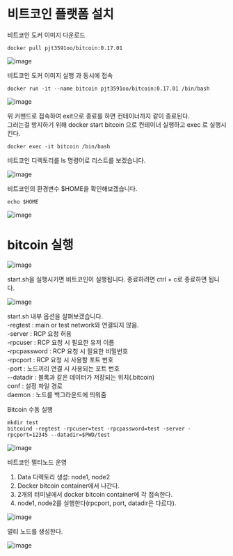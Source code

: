 # 비트코인 플랫폼 설치

 비트코인 도커 이미지 다운로드

```
docker pull pjt3591oo/bitcoin:0.17.01
```

![image](https://user-images.githubusercontent.com/52357235/201944614-2e169738-72de-4132-9a66-63e5ee0238cd.png)

 비트코인 도커 이미지 실행 과 동시에 접속

```
docker run -it --name bitcoin pjt3591oo/bitcoin:0.17.01 /bin/bash
```

![image](https://user-images.githubusercontent.com/52357235/201945211-5e8d36e4-b4d5-435b-bb12-43497bc535f5.png)

위 커맨드로 접속하여 exit으로 종료를 하면 컨테이너까지 같이 종료된다.
</br> 그러는걸 방지하기 위해 docker start bitcoin 으로 컨테이너 실행하고 exec 로 실행시킨다.

```
docker exec -it bitcoin /bin/bash
```

비트코인 디렉토리를 ls 명령어로 리스트를 보겠습니다.

![image](https://user-images.githubusercontent.com/52357235/201946048-a7db7813-aef2-4bee-9cd4-b9448a0f200b.png)

비트코인의 환경변수 $HOME을 확인해보겠습니다.

```
echo $HOME
```

![image](https://user-images.githubusercontent.com/52357235/201946777-5e31ffe1-d689-45e8-ae10-8e3b9f90bff2.png)

# bitcoin 실행

![image](https://user-images.githubusercontent.com/52357235/201947152-b72113d0-dee9-4ea0-a06c-3d59980e3078.png)

start.sh을 실행시키면 비트코인이 실행됩니다. 종료하려면 ctrl + c로 종료하면 됩니다.

![image](https://user-images.githubusercontent.com/52357235/201947457-263a6ce5-72f0-44a9-b7e4-e00823657b96.png)

start.sh 내부 옵션을 살펴보겠습니다.
</br> -regtest : main or test network와 연결되지 않음.
</br> -server : RCP 요청 허용
</br> -rpcuser : RCP 요청 시 필요한 유저 이름
</br> -rpcpassword : RCP 요청 시 필요한 비밀번호
</br> -rpcport : RCP 요청 시 사용할 포트 번호
</br> -port : 노드끼리 연결 시 사용되는 포트 번호
</br> --datadir : 블록과 같은 데이터가 저장되는 위치(.bitcoin)
</br> conf : 설정 파일 경로
</br> daemon : 노드를 백그라운드에 띄워줌

Bitcoin 수동 실행 

```
mkdir test
bitcoind -regtest -rpcuser=test -rpcpassword=test -server -rpcport=12345 --datadir=$PWD/test
```

![image](https://user-images.githubusercontent.com/52357235/201949028-cda9f97d-8df5-4795-b666-4de3a8e8f632.png)

비트코인 멀티노드 운영
1. Data 디렉토리 생성: node1, node2
2. Docker bitcoin container에서 나간다.
3. 2개의 터미널에서 docker bitcoin container에 각 접속한다.
4. node1, node2를 실행한다(rpcport, port, datadir은 다르다).

![image](https://user-images.githubusercontent.com/52357235/201949865-bfa4da85-2d6b-4057-b0d9-d37e4856f114.png)

멀티 노드를 생성한다.

![image](https://user-images.githubusercontent.com/52357235/201950504-a84410f9-722e-40d6-9a7d-cfb931f9dc43.png)

